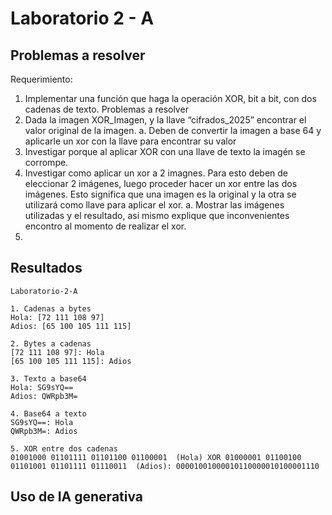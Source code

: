 # Laboratorio 2 - A

## Problemas a resolver

Requerimiento:
1. Implementar una función que haga la operación XOR, bit a bit, con dos cadenas de
   texto.
   Problemas a resolver
2. Dada la imagen XOR_Imagen, y la llave “cifrados_2025” encontrar el valor original de la
   imagen.
   a. Deben de convertir la imagen a base 64 y aplicarle un xor con la llave para
   encontrar su valor
3. Investigar porque al aplicar XOR con una llave de texto la imagén se corrompe.
4. Investigar como aplicar un xor a 2 imagnes. Para esto deben de eleccionar 2 imágenes,
   luego proceder hacer un xor entre las dos imágenes. Esto significa que una imagen es la
   original y la otra se utilizará como llave para aplicar el xor.
   a. Mostrar las imágenes utilizadas y el resultado, asi mismo explique que
   inconvenientes encontro al momento de realizar el xor.
5. 


## Resultados

```text
Laboratorio-2-A

1. Cadenas a bytes
Hola: [72 111 108 97]
Adios: [65 100 105 111 115]

2. Bytes a cadenas
[72 111 108 97]: Hola
[65 100 105 111 115]: Adios

3. Texto a base64
Hola: SG9sYQ==
Adios: QWRpb3M=

4. Base64 a texto
SG9sYQ==: Hola
QWRpb3M=: Adios

5. XOR entre dos cadenas
01001000 01101111 01101100 01100001  (Hola) XOR 01000001 01100100 01101001 01101111 01110011  (Adios): 00001001000010110000010100001110
```


## Uso de IA generativa
